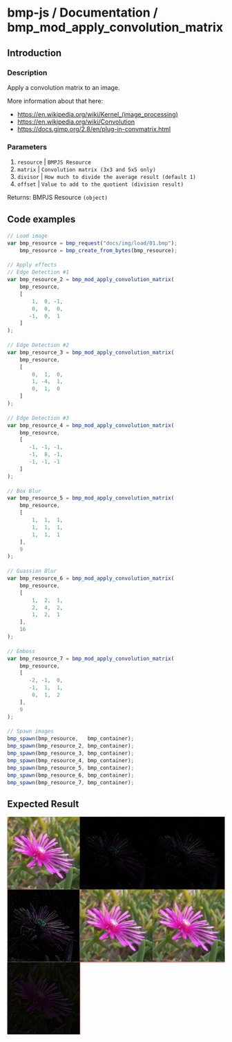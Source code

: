 # bmp-js / Documentation / bmp_mod_apply_convolution_matrix
## Introduction

### Description

Apply a convolution matrix to an image.

More information about that here:

  - https://en.wikipedia.org/wiki/Kernel_(image_processing)
  - https://en.wikipedia.org/wiki/Convolution
  - https://docs.gimp.org/2.8/en/plug-in-convmatrix.html

### Parameters

1. `resource` | `BMPJS Resource`
2. `matrix` | `Convolution matrix (3x3 and 5x5 only)`
3. `divisor` | `How much to divide the average result (default 1)`
4. `offset` | `Value to add to the quotient (division result)`

Returns: BMPJS Resource `(object)`

## Code examples

```js
// Load image
var bmp_resource = bmp_request("docs/img/load/01.bmp");
    bmp_resource = bmp_create_from_bytes(bmp_resource);

// Apply effects
// Edge Detection #1
var bmp_resource_2 = bmp_mod_apply_convolution_matrix(
    bmp_resource,
    [
        1,  0, -1,
        0,  0,  0,
       -1,  0,  1
    ]
);

// Edge Detection #2
var bmp_resource_3 = bmp_mod_apply_convolution_matrix(
    bmp_resource,
    [
        0,  1,  0,
        1, -4,  1,
        0,  1,  0
    ]
);

// Edge Detection #3
var bmp_resource_4 = bmp_mod_apply_convolution_matrix(
    bmp_resource,
    [
       -1, -1, -1,
       -1,  8, -1,
       -1, -1, -1
    ]
);

// Box Blur
var bmp_resource_5 = bmp_mod_apply_convolution_matrix(
    bmp_resource,
    [
        1,  1,  1,
        1,  1,  1,
        1,  1,  1
    ],
    9
);

// Guassian Blur
var bmp_resource_6 = bmp_mod_apply_convolution_matrix(
    bmp_resource,
    [
        1,  2,  1,
        2,  4,  2,
        1,  2,  1
    ],
    16
);

// Emboss
var bmp_resource_7 = bmp_mod_apply_convolution_matrix(
    bmp_resource,
    [
       -2, -1,  0,
       -1,  1,  1,
        0,  1,  2
    ],
    9
);

// Spawn images
bmp_spawn(bmp_resource,   bmp_container);
bmp_spawn(bmp_resource_2, bmp_container);
bmp_spawn(bmp_resource_3, bmp_container);
bmp_spawn(bmp_resource_4, bmp_container);
bmp_spawn(bmp_resource_5, bmp_container);
bmp_spawn(bmp_resource_6, bmp_container);
bmp_spawn(bmp_resource_7, bmp_container);
```

## Expected Result

![expected-result](./img/032.png)
